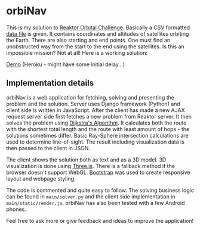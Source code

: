 # orbiNav

This is my solution to [Reaktor Orbital Challenge](https://reaktor.com/orbital-challenge/). Basically a CSV formatted [data file](https://space-fast-track.herokuapp.com/generate) is given. It contains coordinates and altitudes of satellites orbiting the Earth. There are also starting and end points. One must find an unobstructed way from the start to the end using the satellites. Is this an impossible mission? Not at all! Here is a working solution:

[Demo](https://orbinav.herokuapp.com) (Heroku - might have some initial delay...)

## Implementation details

orbiNav is a web application for fetching, solving and presenting the problem and the solution. Server uses Django framework (Python) and client side is written in JavaScript. After the client has made a new AJAX request server side first fetches a new problem from Reaktor server. It then solves the problem using [Dijkstra's Algorithm](https://en.wikipedia.org/wiki/Dijkstra%27s_algorithm). It calculates both the route with the shortest total length and the route with least amount of hops  - the solutions sometimes differ. Basic Ray-Sphere intersection calculations are used to determine line-of-sight. The result including visualization data is then passed to the client in JSON.

The client shows the solution both as text and as a 3D model. 3D visualization is done using [Three.js](http://threejs.org). There is a fallback method if the browser doesn't support WebGL. [Bootstrap](http://getbootstrap.com) was used to create responsive layout and webpage styling.

The code is commented and quite easy to follow. The solving business logic can be found in `main/solver.py` and the client side implementation in `main/static/render.js`. orbiNav has also been tested with a few Android phones. 

Feel free to ask more or give feedback and ideas to improve the application!
